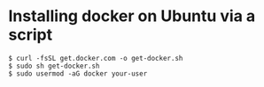 # Installing docker on Ubuntu via a script

```
$ curl -fsSL get.docker.com -o get-docker.sh
$ sudo sh get-docker.sh
$ sudo usermod -aG docker your-user
```
